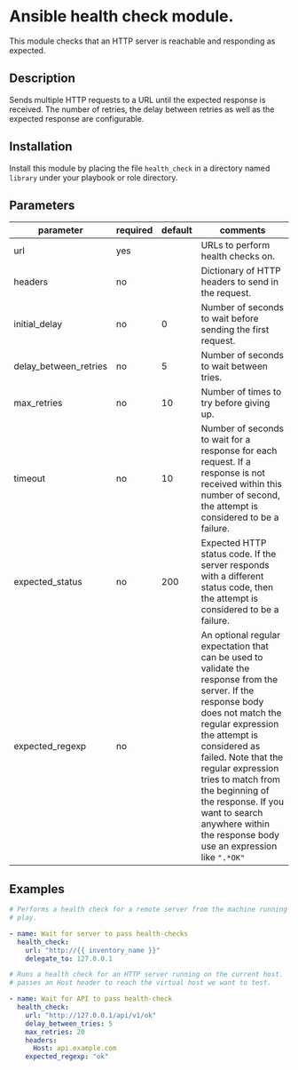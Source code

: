 # Ansible health check module.

This module checks that an HTTP server is reachable and responding
as expected.

## Description

Sends multiple HTTP requests to a URL until the expected response is
received. The number of retries, the delay between retries as well as
the expected response are configurable.  

## Installation

Install this module by placing the file `health_check` in a directory
named `library` under your playbook or role directory.

## Parameters

| parameter             | required | default | comments |
| --------------------- | -------- | ------- | -------- |
| url                   | yes      |         | URLs to perform health checks on. |
| headers               | no       |         | Dictionary of HTTP headers to send in the request. |
| initial_delay         | no       | 0       | Number of seconds to wait before sending the first request. |
| delay_between_retries | no       | 5       | Number of seconds to wait between tries. |
| max_retries           | no       | 10      | Number of times to try before giving up. |
| timeout               | no       | 10      | Number of seconds to wait for a response for each request. If a response is not received within this number of second, the attempt is considered to be a failure. |
| expected_status       | no       | 200     | Expected HTTP status code. If the server responds with a different status code, then the attempt is considered to be a failure. |
| expected_regexp       | no       |         | An optional regular expectation that can be used to validate the response from the server. If the response body does not match the regular expression the attempt is considered as failed. Note that the regular expression tries to match from the beginning of the response. If you want to search anywhere within the response body use an expression like `".*OK"` |

## Examples

```yaml
# Performs a health check for a remote server from the machine running the
# play.

- name: Wait for server to pass health-checks
  health_check:
    url: "http://{{ inventory_name }}"
    delegate_to: 127.0.0.1

# Runs a health check for an HTTP server running on the current host.
# passes an Host header to reach the virtual host we want to test.

- name: Wait for API to pass health-check
  health_check:
    url: "http://127.0.0.1/api/v1/ok"
    delay_between_tries: 5
    max_retries: 20
    headers:
      Host: api.example.com
    expected_regexp: "ok"
```
